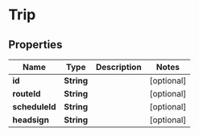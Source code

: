 
# Trip

## Properties
Name | Type | Description | Notes
------------ | ------------- | ------------- | -------------
**id** | **String** |  |  [optional]
**routeId** | **String** |  |  [optional]
**scheduleId** | **String** |  |  [optional]
**headsign** | **String** |  |  [optional]



